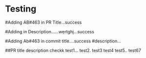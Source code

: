 # Testing

#Adding AB#463 in PR Title...success

#Adding in Description......wertghj...success


#Adding Ab#463 in commit title....success
#description...

##PR title description checkk
test1...
test2.
test3
test4
test5..
test67
